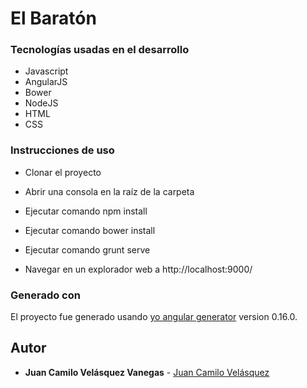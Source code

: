 # El Baratón

### Tecnologías usadas en el desarrollo

* Javascript
* AngularJS
* Bower
* NodeJS
* HTML
* CSS

### Instrucciones de uso

* Clonar el proyecto

* Abrir una consola en la raíz de la carpeta

* Ejecutar comando npm install

* Ejecutar comando bower install

* Ejecutar comando grunt serve

* Navegar en un explorador web a http://localhost:9000/

### Generado con

El proyecto fue generado usando [yo angular generator](https://github.com/yeoman/generator-angular)
version 0.16.0.

## Autor

* **Juan Camilo Velásquez Vanegas** - [Juan Camilo Velásquez](https://github.com/pillowslept)